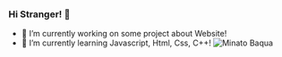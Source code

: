 ### Hi Stranger! 👋

- 🔭 I’m currently working on some project about Website!
- 🌱 I’m currently learning Javascript, Html, Css, C++!
![Minato Baqua](https://pbs.twimg.com/media/EP3APYeX4AAFUJQ?format=jpg&name=360x360)
